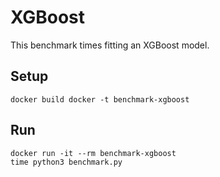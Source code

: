 # XGBoost

This benchmark times fitting an XGBoost model.

## Setup

    docker build docker -t benchmark-xgboost

## Run

    docker run -it --rm benchmark-xgboost
    time python3 benchmark.py
